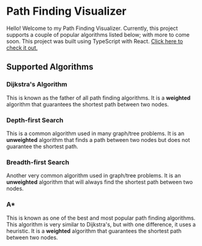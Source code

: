# Path Finding Visualizer
Hello! Welcome to my Path Finding Visualizer. Currently, this project supports a couple of popular algorithms listed below; with more to come soon. This project was built using TypeScript with React. [Click here to check it out.](https://ansonccchen.github.io/Path-Finding-Visualizer/ "Path Visualizer")

## Supported Algorithms
### Dijkstra's Algorithm
This is known as the father of all path finding algorithms. It is a **weighted** algorithm that guarantees the shortest path between two nodes.

### Depth-first Search
This is a common algorithm used in many graph/tree problems. It is an **unweighted** algorithm that finds a path between two nodes but does not guarantee the shortest path.

### Breadth-first Search
Another very common algorithm used in graph/tree problems. It is an **unweighted** algorithm that will always find the shortest path between two nodes.  

### A*
This is known as one of the best and most popular path finding algorithms. This algorithm is very similar to Dijkstra's, but with one difference, it uses a heuristic. It is a **weighted** algorithm that guarantees the shortest path between two nodes.

